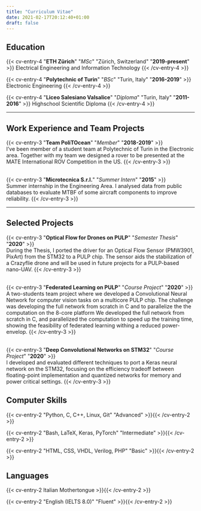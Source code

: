 ```yaml
---
title: "Curriculum Vitae"
date: 2021-02-17T20:12:40+01:00
draft: false
---
```

## Education
{{< cv-entry-4 "**ETH Zürich**" "*MSc*" "Zürich, Switzerland" "**2019-present**" >}}
Electrical Engineering and Information Technology
{{< /cv-entry-4 >}}

{{< cv-entry-4 "**Polytechnic of Turin**" "*BSc*" "Turin, Italy" "**2016-2019**" >}}
Electronic Engineering
{{< /cv-entry-4 >}}

{{< cv-entry-4 "**Liceo Salesiano Valsalice**" "*Diploma*" "Turin, Italy" "**2011-2016**" >}}
Highschool Scientific Diploma
{{< /cv-entry-4 >}}

---

## Work Experience and Team Projects
{{< cv-entry-3 "**Team PoliTOcean**" "*Member*" "**2018-2019**" >}}\
I’ve been member of a student team at Polytechnic of Turin in the Electronic area. Together
with my team we designed a rover to be presented at the MATE International ROV
Competition in the US.
{{< /cv-entry-3 >}}

\
{{< cv-entry-3 "**Microtecnica S.r.l.**" "*Summer Intern*" "**2015**" >}}\
Summer internship in the Engineering Area. I analysed data from public databases to
evaluate MTBF of some aircraft components to improve reliability.
{{< /cv-entry-3 >}}

---

## Selected Projects

{{< cv-entry-3 "**Optical Flow for Drones on PULP**" "*Semester Thesis*" "**2020**" >}}\
During the Thesis, I ported the driver for an Optical Flow Sensor (PMW3901, PixArt) from the STM32 to a PULP chip.
The sensor aids the stabilization of a Crazyflie drone and will be used in future projects for a PULP-based nano-UAV.
{{< /cv-entry-3 >}}

\
{{< cv-entry-3 "**Federated Learning on PULP**" "*Course Project*" "**2020**" >}}\
A two-students team project where we developed a Convolutional Neural Network for computer vision tasks on a multicore PULP chip.
The challenge was developing the full network from scratch in C and to parallelize the the computation on the 8-core platform
We developed the full network from scratch in C, and parallelized the computation to speed up the training time, showing the feasibility of federated learning withing a reduced power-envelop.
{{< /cv-entry-3 >}}

\
{{< cv-entry-3 "**Deep Convolutional Networks on STM32**" "*Course Project*" "**2020**" >}}\
I developed and evaluated different techniques to port a Keras neural network on the STM32, focusing on the efficiency tradeoff between floating-point implementation and quantized networks for memory and power critical settings.
{{< /cv-entry-3 >}}


## Computer Skills

{{< cv-entry-2 "Python, C, C++, Linux, Git" "Advanced" >}}{{< /cv-entry-2 >}}

{{< cv-entry-2 "Bash, LaTeX, Keras, PyTorch" "Intermediate" >}}{{< /cv-entry-2 >}}

{{< cv-entry-2 "HTML, CSS, VHDL, Verilog, PHP" "Basic" >}}{{< /cv-entry-2 >}}


## Languages
{{< cv-entry-2 Italian Mothertongue >}}{{< /cv-entry-2 >}}

{{< cv-entry-2 "English (IELTS 8.0)" "Fluent" >}}{{< /cv-entry-2 >}}
